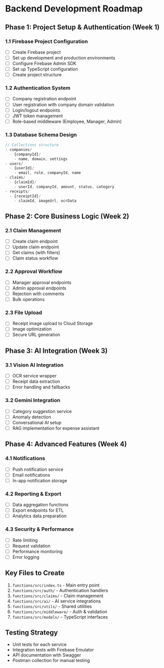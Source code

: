 # Backend Development Roadmap

## Phase 1: Project Setup & Authentication (Week 1)

### 1.1 Firebase Project Configuration
- [ ] Create Firebase project
- [ ] Set up development and production environments
- [ ] Configure Firebase Admin SDK
- [ ] Set up TypeScript configuration
- [ ] Create project structure

### 1.2 Authentication System
- [ ] Company registration endpoint
- [ ] User registration with company domain validation
- [ ] Login/logout endpoints
- [ ] JWT token management
- [ ] Role-based middleware (Employee, Manager, Admin)

### 1.3 Database Schema Design
```typescript
// Collections structure
- companies/
  - {companyId}/
    - name, domain, settings
- users/
  - {userId}/
    - email, role, companyId, name
- claims/
  - {claimId}/
    - userId, companyId, amount, status, category
- receipts/
  - {receiptId}/
    - claimId, imageUrl, ocrData
```

## Phase 2: Core Business Logic (Week 2)

### 2.1 Claim Management
- [ ] Create claim endpoint
- [ ] Update claim endpoint
- [ ] Get claims (with filters)
- [ ] Claim status workflow

### 2.2 Approval Workflow
- [ ] Manager approval endpoints
- [ ] Admin approval endpoints
- [ ] Rejection with comments
- [ ] Bulk operations

### 2.3 File Upload
- [ ] Receipt image upload to Cloud Storage
- [ ] Image optimization
- [ ] Secure URL generation

## Phase 3: AI Integration (Week 3)

### 3.1 Vision AI Integration
- [ ] OCR service wrapper
- [ ] Receipt data extraction
- [ ] Error handling and fallbacks

### 3.2 Gemini Integration
- [ ] Category suggestion service
- [ ] Anomaly detection
- [ ] Conversational AI setup
- [ ] RAG implementation for expense assistant

## Phase 4: Advanced Features (Week 4)

### 4.1 Notifications
- [ ] Push notification service
- [ ] Email notifications
- [ ] In-app notification storage

### 4.2 Reporting & Export
- [ ] Data aggregation functions
- [ ] Export endpoints for ETL
- [ ] Analytics data preparation

### 4.3 Security & Performance
- [ ] Rate limiting
- [ ] Request validation
- [ ] Performance monitoring
- [ ] Error logging

## Key Files to Create

1. `functions/src/index.ts` - Main entry point
2. `functions/src/auth/` - Authentication handlers
3. `functions/src/claims/` - Claim management
4. `functions/src/ai/` - AI service integrations
5. `functions/src/utils/` - Shared utilities
6. `functions/src/middleware/` - Auth & validation
7. `functions/src/models/` - TypeScript interfaces

## Testing Strategy

- Unit tests for each service
- Integration tests with Firebase Emulator
- API documentation with Swagger
- Postman collection for manual testing 